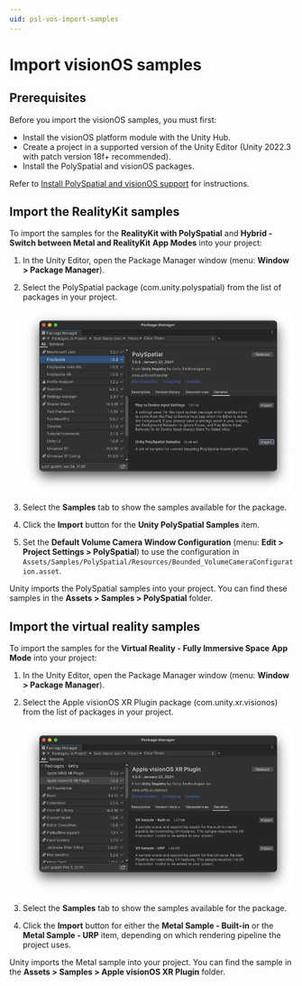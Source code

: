 ```yaml
---
uid: psl-vos-import-samples
---
```


# Import visionOS samples

## Prerequisites

Before you import the visionOS samples, you must first:

* Install the visionOS platform module with the Unity Hub.
* Create a project in a supported version of the Unity Editor (Unity 2022.3 with patch version 18f+ recommended).
* Install the PolySpatial and visionOS packages.

Refer to [Install PolySpatial and visionOS support](install.md) for instructions.

## Import the RealityKit samples

To import the samples for the **RealityKit with PolySpatial** and **Hybrid - Switch between Metal and RealityKit** **App Modes** into your project:

1. In the Unity Editor, open the Package Manager window (menu: **Window &gt; Package Manager**).
2. Select the PolySpatial package (com.unity.polyspatial) from the list of packages in your project.

   ![The PackageManager window with the PolySpatial package selected](images/samples/import-samples.png)
   
3. Select the **Samples** tab to show the samples available for the package.
4. Click the **Import** button for the **Unity PolySpatial Samples** item.
5. Set the **Default Volume Camera Window Configuration**  (menu: **Edit &gt; Project Settings &gt; PolySpatial**) to use the configuration in `Assets/Samples/PolySpatial/Resources/Bounded_VolumeCameraConfiguration.asset`.

Unity imports the PolySpatial samples into your project. You can find these samples in the **Assets &gt; Samples &gt; PolySpatial** folder.

## Import the virtual reality samples

To import the samples for the **Virtual Reality - Fully Immersive Space** **App Mode** into your project:

1. In the Unity Editor, open the Package Manager window (menu: **Window &gt; Package Manager**).
2. Select the Apple visionOS XR Plugin package (com.unity.xr.visionos) from the list of packages in your project.

   ![The PackageManager window with the PolySpatial package selected](images/samples/import-metal-samples.png)
   
3. Select the **Samples** tab to show the samples available for the package.
4. Click the **Import** button for either the **Metal Sample - Built-in** or the **Metal Sample - URP** item, depending on which rendering pipeline the project uses.

Unity imports the Metal sample into your project. You can find the sample in the **Assets &gt; Samples &gt; Apple visionOS XR Plugin** folder.